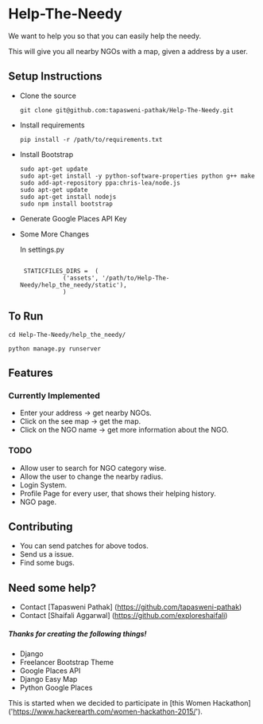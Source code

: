 # Help-The-Needy

We want to help you so that you can easily help the needy.

This will give you all nearby NGOs with a map, given a address by a user.


## Setup Instructions

* Clone the source

	```
	git clone git@github.com:tapasweni-pathak/Help-The-Needy.git
	```
* Install requirements

	```
	pip install -r /path/to/requirements.txt
	```
* Install Bootstrap

	```
	sudo apt-get update
	sudo apt-get install -y python-software-properties python g++ make
	sudo add-apt-repository ppa:chris-lea/node.js
	sudo apt-get update
	sudo apt-get install nodejs
	sudo npm install bootstrap
	```
* Generate Google Places API Key 

* Some More Changes

	In settings.py

	```

	 STATICFILES_DIRS =  (
    			('assets', '/path/to/Help-The-Needy/help_the_needy/static'),
    			)
	```


## To Run

```
cd Help-The-Needy/help_the_needy/

python manage.py runserver
```


## Features
### Currently Implemented

* Enter your address -> get nearby NGOs.
* Click on the see map -> get the map.
* Click on the NGO name -> get more information about the NGO.



### TODO

* Allow user to search for NGO category wise.
* Allow the user to change the nearby radius.
* Login System.
* Profile Page for every user, that shows their helping history.
* NGO page.



## Contributing

* You can send patches for above todos.
* Send us a issue.
* Find some bugs.



## Need some help?

* Contact [Tapasweni Pathak] (https://github.com/tapasweni-pathak)
* Contact [Shaifali Aggarwal] (https://github.com/exploreshaifali)



##### Thanks for creating the following things!

* Django
* Freelancer Bootstrap Theme
* Google Places API
* Django Easy Map
* Python Google Places





This is started when we decided to participate in [this Women Hackathon] ('https://www.hackerearth.com/women-hackathon-2015/').

